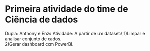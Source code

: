 
# Primeira atividade do time de Ciência de dados 

Dupla: Anthony e Enzo
Atividade: A partir de um dataset:\ 1)Limpar e analisar conjunto de dados.\
                                   2)Gerar dashboard com PowerBI.
